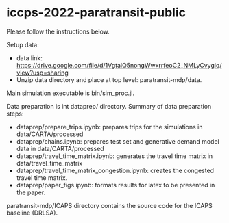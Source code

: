 # iccps-2022-paratransit-public

Please follow the instructions below.

Setup data:
* data link: https://drive.google.com/file/d/1VgtalQ5nongWwxrrfeoC2_NMLyCvyglq/view?usp=sharing
* Unzip data directory and place at top level: paratransit-mdp/data.

Main simulation executable is bin/sim_proc.jl.

Data preparation is int dataprep/ directory. Summary of data preparation steps:
* dataprep/prepare_trips.ipynb: prepares trips for the simulations in data/CARTA/processed
* dataprep/chains.ipynb: prepares test set and generative demand model data in data/CARTA/processed
* dataprep/travel_time_matrix.ipynb: generates the travel time matrix in data/travel_time_matrix
* dataprep/travel_time_matrix_congestion.ipynb: creates the congested travel time matrix.
* dataprep/paper_figs.ipynb: formats results for latex to be presented in the paper.

paratransit-mdp/ICAPS directory contains the source code for the ICAPS baseline (DRLSA).